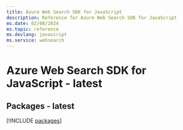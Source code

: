 ```yaml
---
title: Azure Web Search SDK for JavaScript
description: Reference for Azure Web Search SDK for JavaScript
ms.date: 02/08/2024
ms.topic: reference
ms.devlang: javascript
ms.service: websearch
---
```

# Azure Web Search SDK for JavaScript - latest
## Packages - latest
[!INCLUDE [packages](web-search-index.md)]
